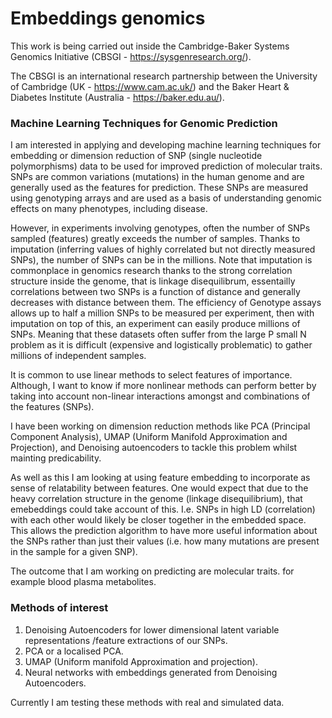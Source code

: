 #  Embeddings genomics  #

This work is being carried out inside the  Cambridge-Baker Systems Genomics Initiative (CBSGI - https://sysgenresearch.org/).


The CBSGI is an international research partnership between the University of Cambridge (UK - https://www.cam.ac.uk/) and the Baker Heart & Diabetes Institute (Australia - https://baker.edu.au/).

### Machine Learning Techniques for Genomic Prediction ###

I am interested in applying and developing machine learning techniques for embedding or dimension reduction of SNP (single nucleotide polymorphisms) data to be used for improved prediction of molecular traits. SNPs are common variations (mutations) in the human genome and are generally used as the features for prediction. These SNPs are measured using genotyping arrays and are used as a basis of understanding genomic effects on many phenotypes, including disease. 

However, in experiments involving genotypes, often the number of SNPs sampled (features) greatly exceeds the number of samples. Thanks to imputation (inferring values of highly correlated but not directly measured SNPs), the number of SNPs can be in the millions. Note that imputation is commonplace in genomics research thanks to the strong correlation structure inside the genome, that is linkage disequilibrum, essentailly correlations between two SNPs is a function of distance and generally decreases with distance between them. The efficiency of Genotype assays allows up to half a million SNPs to be measured per experiment, then with imputation on top of this, an experiment can easily produce millions of SNPs. Meaning that these datasets often suffer from the large P small N problem as it is difficult (expensive and logistically problematic) to gather millions of independent samples. 

It is common to use linear methods to select features of importance. Although, I want to know if more nonlinear methods can perform better by taking into account non-linear interactions amongst and combinations of the features (SNPs).

I have been working on dimension reduction methods like PCA (Principal Component Analysis), UMAP (Uniform Manifold Approximation and Projection), and Denoising autoencoders to tackle this problem whilst mainting predicability. 

As well as this I am looking at using feature embedding to incorporate as sense of relatability between features. One would expect that due to the heavy correlation structure in the genome (linkage disequilibrium), that emebeddings could take account of this. I.e. SNPs in high LD (correlation) with each other would likely be closer together in the embedded space. This allows the prediction algorithm to have more useful information about the SNPs rather than just their values (i.e. how many mutations are present in the sample for a given SNP).

The outcome that I am working on predicting are molecular traits. for example blood plasma metabolites.  

### Methods of interest ### 
1. Denoising Autoencoders for lower dimensional latent variable representations /feature extractions of our SNPs.
2. PCA or a localised PCA.
3. UMAP (Uniform manifold Approximation and projection).
4. Neural networks with embeddings generated from Denoising Autoencoders.

Currently I am testing these methods with real and simulated data.


